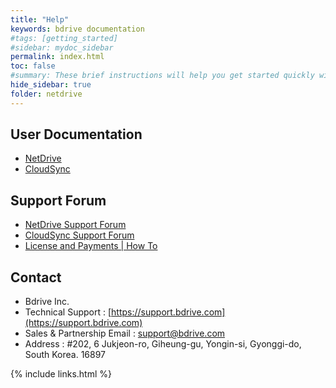 ```yaml
---
title: "Help"
keywords: bdrive documentation
#tags: [getting_started]
#sidebar: mydoc_sidebar
permalink: index.html
toc: false
#summary: These brief instructions will help you get started quickly with the theme. The other topics in this help provide additional information and detail about working with other aspects of this theme and Jekyll.
hide_sidebar: true
folder: netdrive
---
```


## User Documentation

- [NetDrive](1-2-netdrive)
- [CloudSync](1-3-cloudsync)

## Support Forum

- [NetDrive Support Forum](https://support.bdrive.com/c/netdrive3)
- [CloudSync Support Forum](https://support.bdrive.com/c/cloudsync)
- [License and Payments &#124; How To](https://support.bdrive.com/c/subscriptions-payments)

## Contact

- Bdrive Inc.
- Technical Support : [https://support.bdrive.com](https://support.bdrive.com)
- Sales & Partnership Email : [support@bdrive.com](mailto://support@bdrive.com)
- Address : #202, 6 Jukjeon-ro, Giheung-gu, Yongin-si, Gyonggi-do, South Korea. 16897

{% include links.html %}
